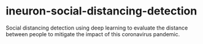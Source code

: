 # ineuron-social-distancing-detection
Social distancing detection using deep learning to evaluate the distance between people to mitigate the impact of this coronavirus pandemic. 

